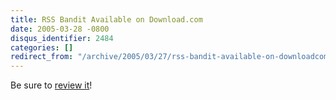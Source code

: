 ```yaml
---
title: RSS Bandit Available on Download.com
date: 2005-03-28 -0800
disqus_identifier: 2484
categories: []
redirect_from: "/archive/2005/03/27/rss-bandit-available-on-downloadcom.aspx/"
---
```


Be sure to [review
it](http://www.download.com/RSS-Bandit/3000-9227_4-10375934.html?tag=lst-0-4)!

